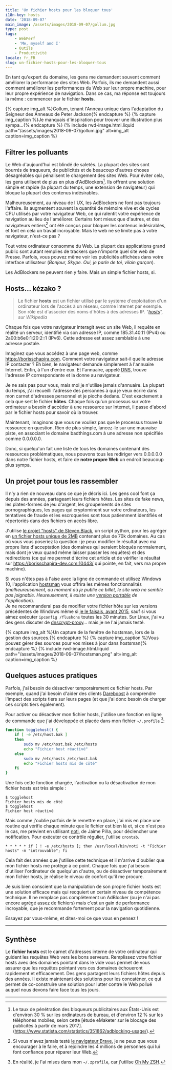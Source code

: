 ```yaml
---
title: 'Un fichier hosts pour les bloquer tous'
i18n-key: hosts
date: '2018-09-07'
main_image: /assets/images/2018-09-07/gollum.jpg
type: post
tags:
    - WebPerf
    - 'Me, myself and I'
    - Outils
    - Productivité
locale: fr_FR
slug: un-fichier-hosts-pour-les-bloquer-tous
---
```



En tant qu'expert du domaine, les gens me demandent souvent comment améliorer la performance des sites Web. Parfois, ils me demandent aussi comment améliorer les performances du Web sur leur propre machine, pour leur propre expérience de navigation. Dans ce cas, ma réponse est toujours la même : commencer par le fichier **hosts**.

{% capture img_alt %}Gollum, tenant l'Anneau unique dans l'adaptation du Seigneur des Anneaux de Peter Jackson{% endcapture %}
{% capture img_caption %}Je manquais d'inspiration pour trouver une illustration plus sympa…{% endcapture %}
{% include rwd-image.html.liquid
path="/assets/images/2018-09-07/gollum.jpg"
alt=img_alt
caption=img_caption
%}

<!-- more -->

## Filtrer les polluants

Le Web d'aujourd'hui est blindé de saletés. La plupart des sites sont bourrés de traqueurs, de publicités et de beaucoup d'autres choses désagréables qui pénalisent le chargement des sites Web. Pour éviter cela, les gens utilisent de plus en plus d'AdBlockers[^pr]. Ils offrent une solution simple et rapide (la plupart du temps, une extension de navigateur) qui bloque la plupart des contenus indésirables.

[^pr]: Le taux de pénétration des bloqueurs publicitaires aux États-Unis est d'environ 30 % sur les ordinateurs de bureau, et d'environ 12 % sur les téléphones mobiles, selon cette [étude eMaketer sur le blocage des publicités à partir de mars 2017].(https://www.statista.com/statistics/351862/adblocking-usage/).

Malheureusement, au niveau de l'UX, les AdBlockers ne font pas toujours l'affaire. Ils augmentent souvent la quantité de mémoire vive et de cycles CPU utilisés par votre navigateur Web, ce qui ralentit votre expérience de navigation au lieu de l'améliorer. Certains font mieux que d'autres, et des navigateurs entiers[^brave] ont été conçus pour bloquer les contenus indésirables, et font en cela un travail incroyable. Mais le web ne se limite pas à votre navigateur, n'est-ce pas ?

[^brave]: Si vous n'avez jamais testé [le navigateur Brave](https://brave.com/), je ne peux que vous encourager à le faire, et à rejoindre les 4 millions de personnes qui lui font confiance pour réparer leur Web.

Tout votre ordinateur consomme du Web. La plupart des applications grand public sont autant remplies de trackers que n'importe quel site web de Presse. Parfois, vous pouvez même voir les publicités affichées dans votre interface utilisateur (_Bonjour, Skype. Oui, je parle de toi, vilain garçon_).

Les AdBlockers ne peuvent rien y faire. Mais un simple fichier hosts, si.

## Hosts… kézako ?

> Le fichier **hosts** est un fichier utilisé par le système d'exploitation d'un ordinateur lors de l'accès à un réseau, comme Internet par exemple. Son rôle est d'associer des noms d'hôtes à des adresses IP.
> <cite>"[hosts](https://fr.wikipedia.org/wiki/Hosts)", sur Wikipedia</cite>

Chaque fois que votre navigateur interagit avec un site Web, il requête en réalité un serveur, identifié via son adresse IP, comme 185.31.40.11 (IPv4) ou 2a00:b6e0:1:20:2::1 (IPv6). Cette adresse est assez semblable à une adresse postale.

Imaginez que vous accédez à une page web, comme <https://borisschapira.com>. Comment votre navigateur sait-il quelle adresse IP contacter ? Eh bien, le navigateur demande simplement à l'annuaire Internet. Enfin, à l'un d'entre eux. Et l'annuaire, appelé <abbr title="Domain Name Server">DNS</abbr>, trouve l'adresse IP correspondante et la donne au navigateur.

Je ne sais pas pour vous, mais moi je n'utilise jamais d'annuaire. La plupart du temps, j'ai recueilli l'adresse des personnes à qui je veux écrire dans mon carnet d'adresses personnel et je pioche dedans. C'est exactement à cela que sert le fichier **hôtes**. Chaque fois qu'un processus sur votre ordinateur a besoin d'accéder à une ressource sur Internet, il passe d'abord par le fichier hosts pour savoir où la trouver.

Maintenant, imaginons que vous ne vouliez pas que le processus trouve la ressource en question. Rien de plus simple, lancez-le sur une mauvaise piste, en associant le domaine badthings.com à une adresse non spécifiée comme 0.0.0.0.0.

Donc, si quelqu'un fait une liste de tous les domaines contenant des ressources problématiques, nous pouvons tous les rediriger vers 0.0.0.0.0 dans notre fichier hosts, et faire de **notre propre Web** un endroit beaucoup plus sympa.

## Un projet pour tous les rassembler

Il n'y a rien de nouveau dans ce que je décris ici. Les gens cool font ça depuis des années, partageant leurs fichiers hôtes. Les sites de <span lang="en">fake news</span>, les plates-formes de jeu d'argent, les groupements de sites pornographiques, les pages qui cryptominent sur votre ordinateurs, les tentatives de fraude et les escroqueries sont tous patiemment identifiés et répertoriés dans des fichiers en accès libre.

J'utilise [ le projet "hosts" de Steven Black](https://github.com/StevenBlack/hosts), un script python, pour les agréger en [un fichier hosts unique de 2MB](https://raw.githubusercontent.com/borisschapira/hosts/master/hosts) contenant plus de 70k domaines. Au cas où vous vous poseriez la question : je peux modifier le résultat avec ma propre liste d'acceptation (des domaines qui seraient bloqués normalement, mais dont je veux quand même laisser passer les requêtes) et des redirections (ce qui me permet d'écrire cet article et de vérifier le résultat sur https://borisschapira-dev.com:10443/ qui pointe, en fait, vers ma propre machine).

Si vous n'êtes pas à l'aise avec la ligne de commande et utilisez Windows 10, l'application [hostsman](http://www.abelhadigital.com/hostsman/) vous offrira les mêmes fonctionnalités (_malheureusement, au moment où je publie ce billet, le site web ne semble pas joignable. Heureusement, il existe une [version portable](https://portapps.github.io/app/hostsman-portable/) de l'application_).   
Je ne recommanderai pas de modifier votre fichier hôte sur les versions précédentes de Windows même si [je le faisais, avant 2015](/2015/08/de-windows-a-mac/), sauf si vous aimez exécuter `ipconfig /flushdns` toutes les 30 minutes. Sur Linux, j'ai vu des gens discuter de [dnscrypt-proxy](https://github.com/jedisct1/dnscrypt-proxy)… mais je ne l'ai jamais testé.

{% capture img_alt %}Un capture de la fenêtre de hostsman, lors de la gestion des sources.{% endcapture %}
{% capture img_caption %}Vous pouvez gérer des sources pour vos mises à jour dans hostsman{% endcapture %}
{% include rwd-image.html.liquid
path="/assets/images/2018-09-07/hostsman.png"
alt=img_alt
caption=img_caption
%}

## Quelques astuces pratiques

Parfois, j'ai besoin de désactiver temporairement ce fichier hosts. Par exemple, quand j'ai besoin d'aider des clients [Dareboost](https://www.dareboost.com/)  à comprendre l'impact des scripts tiers sur leurs pages (et que j'ai donc besoin de charger ces scripts tiers également).

Pour activer ou désactiver mon fichier hosts, j'utilise une fonction en ligne de commande que j'ai développée et placée dans mon fichier `~/.profile` [^ozsh]:

[^ozsh]: En réalité, je l'ai mises dans mon `~/.zprofile`, car j'utilise [Oh My ZSH](https://ohmyz.sh/).

```bash
function togglehost() {
    if [ -e /etc/host.bak ]
    then
        sudo mv /etc/host.bak /etc/hosts
        echo "Fichier host réactivé"
    else
        sudo mv /etc/hosts /etc/host.bak
        echo "Fichier hosts mis de côté"
    fi
}
```

Une fois cette fonction chargée, l'activation ou la désactivation de mon fichier hosts est très simple :

```terminal
$ togglehost
Fichier hosts mis de côté
$ togglehost
Fichier host réactivé
```

Mais comme j'oublie parfois de le remettre en place, j'ai mis en place une routine qui vérifie chaque minute que le fichier est bien là et, si ce n'est pas le cas, me prévient en utilisant [noti](https://github.com/variadico/noti), de Jaime Piña, pour déclencher une notification. Pour exécuter ce contrôle régulier, j'utilise `crontab`.


```
* * * * * if [ ! -e /etc/hosts ]; then /usr/local/bin/noti -t "Fichier hosts" -m "introuvable"; fi
```

Cela fait des années que j'utilise cette technique et il m'arrive d'oublier que mon fichier hosts me protège à ce point. Chaque fois que j'ai besoin d'utiliser l'ordinateur de quelqu'un d'autre, ou de désactiver temporairement mon fichier hosts, je réalise le niveau de confort qu'il me procure.

Je suis bien conscient que la manipulation de son propre fichier hosts est une solution efficace mais qui recquiert un certain niveau de compétence technique. Il ne remplace pas complètement un AdBlocker (ou je n'ai pas encore agrégé assez de fichiers) mais c'est un gain de performance incroyable, que je recommande fortement pour la navigation quotidienne.

Essayez par vous-même, et dites-moi ce que vous en pensez !

***

## Synthèse

Le **fichier hosts** est le carnet d'adresses interne de votre ordinateur qui guident les requêtes Web vers les bons serveurs. Remplissez votre fichier hosts avec des domaines pointant dans le vide vous permet de vous assurer que les requêtes pointant vers ces domaines échoueront rapidement et efficacement. Des gens partagent leurs fichiers hôtes depuis des années. Il existe maintenant des solutions pour les concaténer, ce qui permet de co-construire une solution pour lutter contre le Web pollué auquel nous devons faire face tous les jours.

***